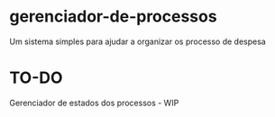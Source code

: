 # gerenciador-de-processos
Um sistema simples para ajudar a organizar os processo de despesa


# TO-DO
Gerenciador de estados dos processos - WIP
